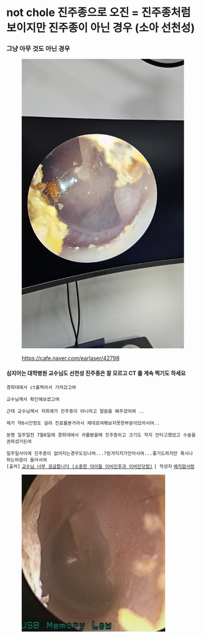 # not chole 진주종으로 오진 = 진주종처럼 보이지만 진주종이 아닌 경우 (소아 선천성)







### 그냥  아무 것도 아닌 경우&#x20;

<figure><img src="../../../.gitbook/assets/1280＿20250327＿171107.jpg" alt="" width="563"><figcaption><p><a href="https://cafe.naver.com/earlaser/42798">https://cafe.naver.com/earlaser/42798</a></p></figcaption></figure>





#### 심지어는 대학병원 교수님도 선천성 진주종은 잘 모르고 CT 를 계속 찍기도 하세요&#x20;

`경희대에서 ct를찍어서 가져갔고여`

`교수님께서 확인해보셨고여`&#x20;

`근데 교수님께서 저희애가 진주종이 아니라고 말씀을 해주셨어여 ..`

`제가 약6시간정도 걸려 진료를본거라서 제대로여쭤보지못한부분이있어서여..`

`분명 일주일전 7월6일에 경희대에서 귀를봤을때 진주종이고 크기도 작지 안타고했었고 수술을권하셨거든여`

`일주일사이에 진주종이 없어지는경우도있나여...?믿겨지지가안아서여...좋기도하지만 혹시나 하는마음이 들어서여`\
`[출처]` [`교수님 너무 궁금합니다 (소중한 아이들 이비인후과 이비인닷컴)`](https://cafe.naver.com/earlaser/23757) `| 작성자` [`예지맘사랑`](https://cafe.naver.com/earlaser.cafe?iframe_url=%2Fca-fe%2Fcafes%2F12763967%2Fmembers%2FEVhcPaF7tXLKsMddOjfWUw)&#x20;

<figure><img src="../../../.gitbook/assets/image-20250409092326464.png" alt="" width="375"><figcaption></figcaption></figure>













